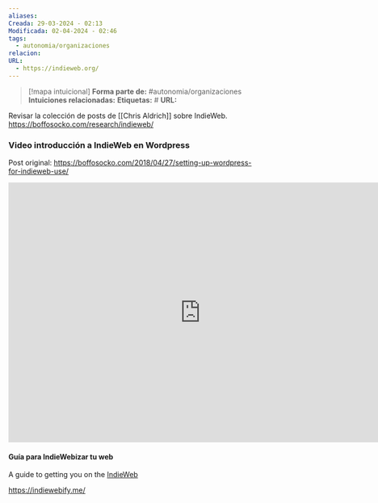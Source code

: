 ```yaml
---
aliases: 
Creada: 29-03-2024 - 02:13
Modificada: 02-04-2024 - 02:46
tags:
  - autonomia/organizaciones
relacion: 
URL:
  - https://indieweb.org/
---
```

> [!mapa intuicional]
> **Forma parte de:** #autonomia/organizaciones 
> **Intuiciones relacionadas:** 
> **Etiquetas:** #
> **URL:** 

Revisar la colección de posts de [[Chris Aldrich]] sobre IndieWeb.
https://boffosocko.com/research/indieweb/

### Video introducción a IndieWeb en Wordpress
Post original: https://boffosocko.com/2018/04/27/setting-up-wordpress-for-indieweb-use/
<iframe width="760" height="515" src="https://www.youtube.com/embed/ZsPjdk2-m68?si=OwqZ9oW4m--P_Ot5" title="YouTube video player" frameborder="0" allow="accelerometer; autoplay; clipboard-write; encrypted-media; gyroscope; picture-in-picture; web-share" referrerpolicy="strict-origin-when-cross-origin" allowfullscreen></iframe>


#### Guía para IndieWebizar tu web
A guide to getting you on the [IndieWeb](https://indieweb.org/)

https://indiewebify.me/